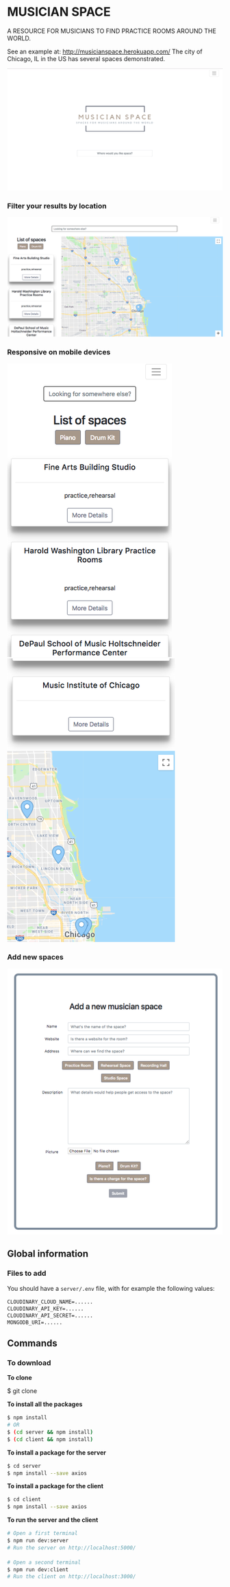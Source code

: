 # MUSICIAN SPACE

A RESOURCE FOR MUSICIANS TO FIND PRACTICE ROOMS AROUND THE WORLD.

See an example at: http://musicianspace.herokuapp.com/
The city of Chicago, IL in the US has several spaces demonstrated.

![Landing Page](client/public/images/LandingPage.png)

### Filter your results by location

![Locations and Map](client/public/images/HomePage.png)

### Responsive on mobile devices

![Responsive application](client/public/images/Responsive1.png)
![Map view on phone](client/public/images/Responsive2.png)

### Add new spaces

![Add Spaces](client/public/images/NewSpace.png)

## Global information

### Files to add

You should have a `server/.env` file, with for example the following values:

```
CLOUDINARY_CLOUD_NAME=......
CLOUDINARY_API_KEY=......
CLOUDINARY_API_SECRET=......
MONGODB_URI=......
```

## Commands

### To download

**To clone**

$ git clone

**To install all the packages**

```sh
$ npm install
# OR
$ (cd server && npm install)
$ (cd client && npm install)
```

**To install a package for the server**

```sh
$ cd server
$ npm install --save axios
```

**To install a package for the client**

```sh
$ cd client
$ npm install --save axios
```

**To run the server and the client**

```sh
# Open a first terminal
$ npm run dev:server
# Run the server on http://localhost:5000/

# Open a second terminal
$ npm run dev:client
# Run the client on http://localhost:3000/
```
